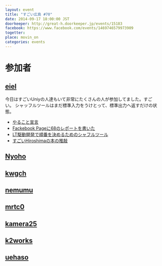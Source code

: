 ```yaml
---
layout: event
title: "すごい広島 #70"
date: 2014-09-17 18:00:00 JST
doorkeeper: http://great-h.doorkeeper.jp/events/15183
facebook: https://www.facebook.com/events/1469746579973909
togetter:
place: movin_on
categories: events
---
```


# 参加者

## [eiel](http://eiel.info)

今日はすごいUniyの人達もいて非常にたくさんの人が参加してました。すごい。
シャッフルツールはまだ標準入力をうけとって、標準出力へ返すだけの状態。

* [やること宣言](https://github.com/great-h/great-h.github.io/issues/1234)
* [Fackebook Pageに68のレポートを書いた](https://www.facebook.com/great.hiroshima/posts/454245684718082)
* [LT駆動開発で順番を決めるためのシャフルツール](https://github.com/LTDD/ltdd_shuffler)
* [すごいHiroshimaの本の推敲](https://github.com/great-h/great-h-book/pull/19)


## [Nyoho](http://nyoho.jp/)


## [kwgch](https://github.com/kwgch)


## [nemumu](https://github.com/nemumu)


## [mrtc0](http://twitter.com/mrtc0)


## [kamera25](https://github.com/kamera25)


## [k2works](https://github.com/k2works)


## [uehaso](https://github.com/uehaso)
